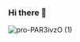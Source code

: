 ### Hi there 👋

<!--
**dixitanshik/dixitanshik** is a ✨ _special_ ✨ repository because its `README.md` (this file) appears on your GitHub profile.
# ABOUT
**I am Anshika Dixit I am currently persuaing bachelors in computer science(Final Year). Currently working as in Intern in statusneo as a "Digital envagelist"and have also did my summer internship in IBM**
I am exploring various technical skills which includes salesforce,web development and competative programing.I have also earned montly 
My skills as coder are in CPP,Devops,AWS,DBMS,Docker and OOPS 
#Projects 
##1.Ecommmerce website by implementing microservice architecture
*eureka server
*okta authentication
*AWS
##2.Counselling system
*anactodal 
*arraylist
*hashmap
##3.Simon Game 
*jquery
#Contact details
You can reach me through linkedin  https://in.linkedin.com/in/anshika-dixit-38a454237
Email-dixitanshika111@gmail.com

Here are some ideas to get you started:

- 🔭 I’m currently working on ...
- 🌱 I’m currently learning ...
- 👯 I’m looking to collaborate on ...
- 🤔 I’m looking for help with ...
- 💬 Ask me about ...
- 📫 How to reach me: ...
- 😄 Pronouns: ...
- ⚡ Fun fact: ...
-->
![pro-PAR3ivzO (1)](https://github.com/dixitanshik/dixitanshik/assets/107110594/b6b078f2-6981-45d9-93e2-6c39d9876bfd)
